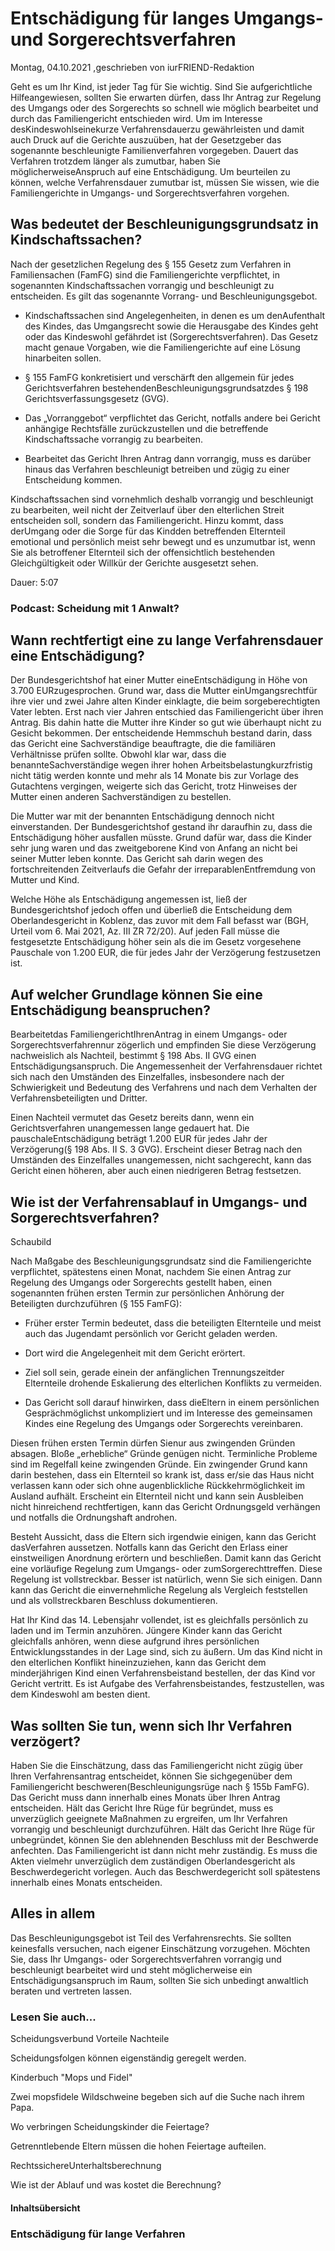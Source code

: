 # Entschädigung für langes Umgangs- und Sorgerechtsverfahren

Montag, 04.10.2021 ,geschrieben von iurFRIEND-Redaktion

Geht es um Ihr Kind, ist jeder Tag für Sie wichtig. Sind Sie aufgerichtliche Hilfeangewiesen, sollten Sie erwarten dürfen, dass Ihr Antrag zur Regelung des Umgangs oder des Sorgerechts so schnell wie möglich bearbeitet und durch das Familiengericht entschieden wird. Um im Interesse desKindeswohlseinekurze Verfahrensdauerzu gewährleisten und damit auch Druck auf die Gerichte auszuüben, hat der Gesetzgeber das sogenannte beschleunigte Familienverfahren vorgegeben. Dauert das Verfahren trotzdem länger als zumutbar, haben Sie möglicherweiseAnspruch auf eine Entschädigung. Um beurteilen zu können, welche Verfahrensdauer zumutbar ist, müssen Sie wissen, wie die Familiengerichte in Umgangs- und Sorgerechtsverfahren vorgehen.

## Was bedeutet der Beschleunigungsgrundsatz in Kindschaftssachen?

Nach der gesetzlichen Regelung des § 155 Gesetz zum Verfahren in Familiensachen (FamFG) sind die Familiengerichte verpflichtet, in sogenannten Kindschaftssachen vorrangig und beschleunigt zu entscheiden. Es gilt das sogenannte Vorrang- und Beschleunigungsgebot.

- Kindschaftssachen sind Angelegenheiten, in denen es um denAufenthalt des Kindes, das Umgangsrecht sowie die Herausgabe des Kindes geht oder das Kindeswohl gefährdet ist (Sorgerechtsverfahren). Das Gesetz macht genaue Vorgaben, wie die Familiengerichte auf eine Lösung hinarbeiten sollen.

- § 155 FamFG konkretisiert und verschärft den allgemein für jedes Gerichtsverfahren bestehendenBeschleunigungsgrundsatzdes § 198 Gerichtsverfassungsgesetz (GVG).

- Das „Vorranggebot“ verpflichtet das Gericht, notfalls andere bei Gericht anhängige Rechtsfälle zurückzustellen und die betreffende Kindschaftssache vorrangig zu bearbeiten.

- Bearbeitet das Gericht Ihren Antrag dann vorrangig, muss es darüber hinaus das Verfahren beschleunigt betreiben und zügig zu einer Entscheidung kommen.

Kindschaftssachen sind vornehmlich deshalb vorrangig und beschleunigt zu bearbeiten, weil nicht der Zeitverlauf über den elterlichen Streit entscheiden soll, sondern das Familiengericht. Hinzu kommt, dass derUmgang oder die Sorge für das Kindden betreffenden Elternteil emotional und persönlich meist sehr bewegt und es unzumutbar ist, wenn Sie als betroffener Elternteil sich der offensichtlich bestehenden Gleichgültigkeit oder Willkür der Gerichte ausgesetzt sehen.

Dauer: 5:07

### Podcast: Scheidung mit 1 Anwalt?

## Wann rechtfertigt eine zu lange Verfahrensdauer eine Entschädigung?

Der Bundesgerichtshof hat einer Mutter eineEntschädigung in Höhe von 3.700 EURzugesprochen. Grund war, dass die Mutter einUmgangsrechtfür ihre vier und zwei Jahre alten Kinder einklagte, die beim sorgeberechtigten Vater lebten. Erst nach vier Jahren entschied das Familiengericht über ihren Antrag. Bis dahin hatte die Mutter ihre Kinder so gut wie überhaupt nicht zu Gesicht bekommen. Der entscheidende Hemmschuh bestand darin, dass das Gericht eine Sachverständige beauftragte, die die familiären Verhältnisse prüfen sollte. Obwohl klar war, dass die benannteSachverständige wegen ihrer hohen Arbeitsbelastungkurzfristig nicht tätig werden konnte und mehr als 14 Monate bis zur Vorlage des Gutachtens vergingen, weigerte sich das Gericht, trotz Hinweises der Mutter einen anderen Sachverständigen zu bestellen.

Die Mutter war mit der benannten Entschädigung dennoch nicht einverstanden. Der Bundesgerichtshof gestand ihr daraufhin zu, dass die Entschädigung höher ausfallen müsste. Grund dafür war, dass die Kinder sehr jung waren und das zweitgeborene Kind von Anfang an nicht bei seiner Mutter leben konnte. Das Gericht sah darin wegen des fortschreitenden Zeitverlaufs die Gefahr der irreparablenEntfremdung von Mutter und Kind.

Welche Höhe als Entschädigung angemessen ist, ließ der Bundesgerichtshof jedoch offen und überließ die Entscheidung dem Oberlandesgericht in Koblenz, das zuvor mit dem Fall befasst war (BGH, Urteil vom 6. Mai 2021, Az. III ZR 72/20). Auf jeden Fall müsse die festgesetzte Entschädigung höher sein als die im Gesetz vorgesehene Pauschale von 1.200 EUR, die für jedes Jahr der Verzögerung festzusetzen ist.

## Auf welcher Grundlage können Sie eine Entschädigung beanspruchen?

Bearbeitetdas FamiliengerichtIhrenAntrag in einem Umgangs- oder Sorgerechtsverfahrennur zögerlich und empfinden Sie diese Verzögerung nachweislich als Nachteil, bestimmt § 198 Abs. II GVG einen Entschädigungsanspruch. Die Angemessenheit der Verfahrensdauer richtet sich nach den Umständen des Einzelfalles, insbesondere nach der Schwierigkeit und Bedeutung des Verfahrens und nach dem Verhalten der Verfahrensbeteiligten und Dritter.

Einen Nachteil vermutet das Gesetz bereits dann, wenn ein Gerichtsverfahren unangemessen lange gedauert hat. Die pauschaleEntschädigung beträgt 1.200 EUR für jedes Jahr der Verzögerung(§ 198 Abs. II S. 3 GVG). Erscheint dieser Betrag nach den Umständen des Einzelfalles unangemessen, nicht sachgerecht, kann das Gericht einen höheren, aber auch einen niedrigeren Betrag festsetzen.

## Wie ist der Verfahrensablauf in Umgangs- und Sorgerechtsverfahren?

Schaubild

Nach Maßgabe des Beschleunigungsgrundsatz sind die Familiengerichte verpflichtet, spätestens einen Monat, nachdem Sie einen Antrag zur Regelung des Umgangs oder Sorgerechts gestellt haben, einen sogenannten frühen ersten Termin zur persönlichen Anhörung der Beteiligten durchzuführen (§ 155 FamFG):

- Früher erster Termin bedeutet, dass die beteiligten Elternteile und meist auch das Jugendamt persönlich vor Gericht geladen werden.

- Dort wird die Angelegenheit mit dem Gericht erörtert.

- Ziel soll sein, gerade einein der anfänglichen Trennungszeitder Elternteile drohende Eskalierung des elterlichen Konflikts zu vermeiden.

- Das Gericht soll darauf hinwirken, dass dieEltern in einem persönlichen Gesprächmöglichst unkompliziert und im Interesse des gemeinsamen Kindes eine Regelung des Umgangs oder Sorgerechts vereinbaren.

Diesen frühen ersten Termin dürfen Sienur aus zwingenden Gründen absagen. Bloße „erhebliche“ Gründe genügen nicht. Terminliche Probleme sind im Regelfall keine zwingenden Gründe. Ein zwingender Grund kann darin bestehen, dass ein Elternteil so krank ist, dass er/sie das Haus nicht verlassen kann oder sich ohne augenblickliche Rückkehrmöglichkeit im Ausland aufhält. Erscheint ein Elternteil nicht und kann sein Ausbleiben nicht hinreichend rechtfertigen, kann das Gericht Ordnungsgeld verhängen und notfalls die Ordnungshaft androhen.

Besteht Aussicht, dass die Eltern sich irgendwie einigen, kann das Gericht dasVerfahren aussetzen. Notfalls kann das Gericht den Erlass einer einstweiligen Anordnung erörtern und beschließen. Damit kann das Gericht eine vorläufige Regelung zum Umgangs- oder zumSorgerechttreffen. Diese Regelung ist vollstreckbar. Besser ist natürlich, wenn Sie sich einigen. Dann kann das Gericht die einvernehmliche Regelung als Vergleich feststellen und als vollstreckbaren Beschluss dokumentieren.

Hat Ihr Kind das 14. Lebensjahr vollendet, ist es gleichfalls persönlich zu laden und im Termin anzuhören. Jüngere Kinder kann das Gericht gleichfalls anhören, wenn diese aufgrund ihres persönlichen Entwicklungsstandes in der Lage sind, sich zu äußern. Um das Kind nicht in den elterlichen Konflikt hineinzuziehen, kann das Gericht dem minderjährigen Kind einen Verfahrensbeistand bestellen, der das Kind vor Gericht vertritt. Es ist Aufgabe des Verfahrensbeistandes, festzustellen, was dem Kindeswohl am besten dient.

## Was sollten Sie tun, wenn sich Ihr Verfahren verzögert?

Haben Sie die Einschätzung, dass das Familiengericht nicht zügig über Ihren Verfahrensantrag entscheidet, können Sie sichgegenüber dem Familiengericht beschweren(Beschleunigungsrüge nach § 155b FamFG). Das Gericht muss dann innerhalb eines Monats über Ihren Antrag entscheiden. Hält das Gericht Ihre Rüge für begründet, muss es unverzüglich geeignete Maßnahmen zu ergreifen, um Ihr Verfahren vorrangig und beschleunigt durchzuführen. Hält das Gericht Ihre Rüge für unbegründet, können Sie den ablehnenden Beschluss mit der Beschwerde anfechten. Das Familiengericht ist dann nicht mehr zuständig. Es muss die Akten vielmehr unverzüglich dem zuständigen Oberlandesgericht als Beschwerdegericht vorlegen. Auch das Beschwerdegericht soll spätestens innerhalb eines Monats entscheiden.

## Alles in allem

Das Beschleunigungsgebot ist Teil des Verfahrensrechts. Sie sollten keinesfalls versuchen, nach eigener Einschätzung vorzugehen. Möchten Sie, dass Ihr Umgangs- oder Sorgerechtsverfahren vorrangig und beschleunigt bearbeitet wird und steht möglicherweise ein Entschädigungsanspruch im Raum, sollten Sie sich unbedingt anwaltlich beraten und vertreten lassen.

### Lesen Sie auch...

Scheidungsverbund Vorteile Nachteile

Scheidungsfolgen können eigenständig geregelt werden.

Kinderbuch "Mops und Fidel"

Zwei mopsfidele Wildschweine begeben sich auf die Suche nach ihrem Papa.

Wo verbringen Scheidungskinder die Feiertage?

Getrenntlebende Eltern müssen die hohen Feiertage aufteilen.

RechtssichereUnterhaltsberechnung

Wie ist der Ablauf und was kostet die Berechnung?

#### Inhaltsübersicht

### Entschädigung für lange Verfahren